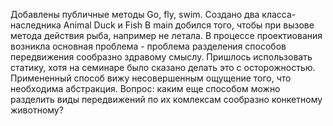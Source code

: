 Добавлены публичные методы Go, fly, swim.
Создано два класса-наследника Animal Duck и Fish 
В main добился того, чтобы при вызове метода действия рыба, например не летала. 
В процессе проектиования возникла основная проблема - проблема разделения способов передвижения сообразно здравому смыслу.
Пришлось использовать статику, хотя на семинаре было сказано делать это с осторожностью. 
Примененный способ вижу несовершенным ощущение того, что необходима абстракция.
Вопрос: каким еще способом можно разделить виды передвижений по их комлексам сообразно конкетному животному?
